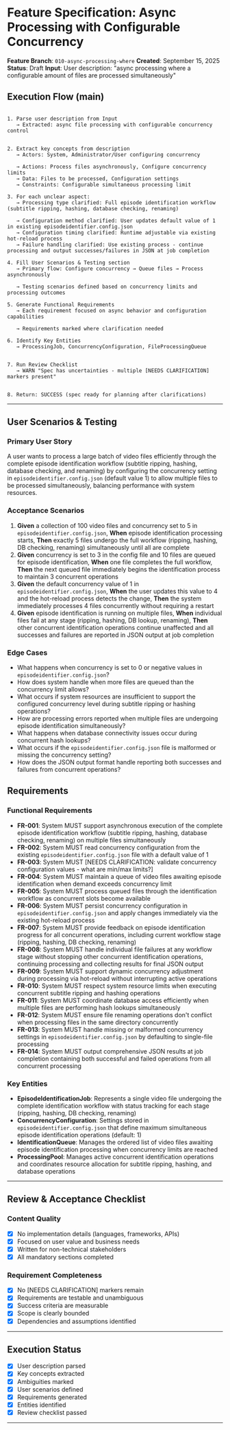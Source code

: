 # Feature Specification: Async Processing with Configurable Concurrency


**Feature Branch**: `010-async-processing-where`
**Created**: September 15, 2025
**Status**: Draft
**Input**: User description: "async processing where a configurable amount of files are processed simultaneously"

## Execution Flow (main)


```

1. Parse user description from Input
   → Extracted: async file processing with configurable concurrency control


2. Extract key concepts from description
   → Actors: System, Administrator/User configuring concurrency

   → Actions: Process files asynchronously, Configure concurrency limits
   → Data: Files to be processed, Configuration settings
   → Constraints: Configurable simultaneous processing limit

3. For each unclear aspect:
   → Processing type clarified: Full episode identification workflow (subtitle ripping, hashing, database checking, renaming)

   → Configuration method clarified: User updates default value of 1 in existing episodeidentifier.config.json
   → Configuration timing clarified: Runtime adjustable via existing hot-reload process
   → Failure handling clarified: Use existing process - continue processing and output successes/failures in JSON at job completion

4. Fill User Scenarios & Testing section
   → Primary flow: Configure concurrency → Queue files → Process asynchronously

   → Testing scenarios defined based on concurrency limits and processing outcomes

5. Generate Functional Requirements
   → Each requirement focused on async behavior and configuration capabilities

   → Requirements marked where clarification needed

6. Identify Key Entities
   → ProcessingJob, ConcurrencyConfiguration, FileProcessingQueue


7. Run Review Checklist
   → WARN "Spec has uncertainties - multiple [NEEDS CLARIFICATION] markers present"


8. Return: SUCCESS (spec ready for planning after clarifications)
```


---

## User Scenarios & Testing


### Primary User Story


A user wants to process a large batch of video files efficiently through the complete episode identification workflow (subtitle ripping, hashing, database checking, and renaming) by configuring the concurrency setting in `episodeidentifier.config.json` (default value 1) to allow multiple files to be processed simultaneously, balancing performance with system resources.

### Acceptance Scenarios


1. **Given** a collection of 100 video files and concurrency set to 5 in `episodeidentifier.config.json`, **When** episode identification processing starts, **Then** exactly 5 files undergo the full workflow (ripping, hashing, DB checking, renaming) simultaneously until all are complete
2. **Given** concurrency is set to 3 in the config file and 10 files are queued for episode identification, **When** one file completes the full workflow, **Then** the next queued file immediately begins the identification process to maintain 3 concurrent operations
3. **Given** the default concurrency value of 1 in `episodeidentifier.config.json`, **When** the user updates this value to 4 and the hot-reload process detects the change, **Then** the system immediately processes 4 files concurrently without requiring a restart
4. **Given** episode identification is running on multiple files, **When** individual files fail at any stage (ripping, hashing, DB lookup, renaming), **Then** other concurrent identification operations continue unaffected and all successes and failures are reported in JSON output at job completion

### Edge Cases


- What happens when concurrency is set to 0 or negative values in `episodeidentifier.config.json`?
- How does system handle when more files are queued than the concurrency limit allows?
- What occurs if system resources are insufficient to support the configured concurrency level during subtitle ripping or hashing operations?
- How are processing errors reported when multiple files are undergoing episode identification simultaneously?
- What happens when database connectivity issues occur during concurrent hash lookups?
- What occurs if the `episodeidentifier.config.json` file is malformed or missing the concurrency setting?
- How does the JSON output format handle reporting both successes and failures from concurrent operations?

## Requirements


### Functional Requirements


- **FR-001**: System MUST support asynchronous execution of the complete episode identification workflow (subtitle ripping, hashing, database checking, renaming) on multiple files simultaneously
- **FR-002**: System MUST read concurrency configuration from the existing `episodeidentifier.config.json` file with a default value of 1
- **FR-003**: System MUST [NEEDS CLARIFICATION: validate concurrency configuration values - what are min/max limits?]
- **FR-004**: System MUST maintain a queue of video files awaiting episode identification when demand exceeds concurrency limit
- **FR-005**: System MUST process queued files through the identification workflow as concurrent slots become available
- **FR-006**: System MUST persist concurrency configuration in `episodeidentifier.config.json` and apply changes immediately via the existing hot-reload process
- **FR-007**: System MUST provide feedback on episode identification progress for all concurrent operations, including current workflow stage (ripping, hashing, DB checking, renaming)
- **FR-008**: System MUST handle individual file failures at any workflow stage without stopping other concurrent identification operations, continuing processing and collecting results for final JSON output
- **FR-009**: System MUST support dynamic concurrency adjustment during processing via hot-reload without interrupting active operations
- **FR-010**: System MUST respect system resource limits when executing concurrent subtitle ripping and hashing operations
- **FR-011**: System MUST coordinate database access efficiently when multiple files are performing hash lookups simultaneously
- **FR-012**: System MUST ensure file renaming operations don't conflict when processing files in the same directory concurrently
- **FR-013**: System MUST handle missing or malformed concurrency settings in `episodeidentifier.config.json` by defaulting to single-file processing
- **FR-014**: System MUST output comprehensive JSON results at job completion containing both successful and failed operations from all concurrent processing

### Key Entities


- **EpisodeIdentificationJob**: Represents a single video file undergoing the complete identification workflow with status tracking for each stage (ripping, hashing, DB checking, renaming)
- **ConcurrencyConfiguration**: Settings stored in `episodeidentifier.config.json` that define maximum simultaneous episode identification operations (default: 1)
- **IdentificationQueue**: Manages the ordered list of video files awaiting episode identification processing when concurrency limits are reached
- **ProcessingPool**: Manages active concurrent identification operations and coordinates resource allocation for subtitle ripping, hashing, and database operations

---

## Review & Acceptance Checklist


### Content Quality


- [x] No implementation details (languages, frameworks, APIs)
- [x] Focused on user value and business needs
- [x] Written for non-technical stakeholders
- [x] All mandatory sections completed

### Requirement Completeness


- [x] No [NEEDS CLARIFICATION] markers remain
- [x] Requirements are testable and unambiguous
- [x] Success criteria are measurable
- [x] Scope is clearly bounded
- [x] Dependencies and assumptions identified

---

## Execution Status


- [x] User description parsed
- [x] Key concepts extracted
- [x] Ambiguities marked
- [x] User scenarios defined
- [x] Requirements generated
- [x] Entities identified
- [x] Review checklist passed

---
